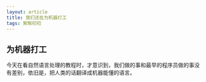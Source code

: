 ```yaml
---
layout: article
title: 我们还在为机器打工
tags: 絮絮叨叨
---
```


## 为机器打工

今天在看自然语言处理的教程时，才意识到，我们做的事和最早的程序员做的事没有差别，依旧是，把人类的话翻译成机器能懂的语言。





